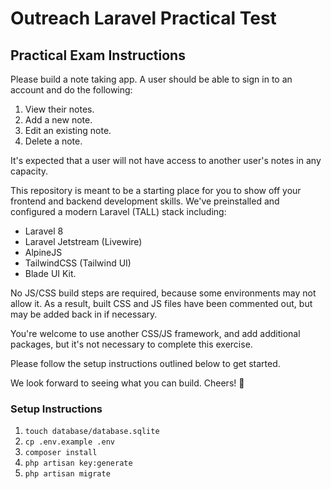 # Outreach Laravel Practical Test

## Practical Exam Instructions
Please build a note taking app. A user should be able to sign in to an account and do the following:
1) View their notes.
2) Add a new note.
3) Edit an existing note.
4) Delete a note.

It's expected that a user will not have access to another user's notes in any capacity.

This repository is meant to be a starting place for you to show off your frontend and backend development skills. We've preinstalled and configured a modern Laravel (TALL) stack including:
- Laravel 8
- Laravel Jetstream (Livewire)
- AlpineJS
- TailwindCSS (Tailwind UI)
- Blade UI Kit.

No JS/CSS build steps are required, because some environments may not allow it. As a result, built CSS and JS files have been commented out, but may be added back in if necessary.

You're welcome to use another CSS/JS framework, and add additional packages, but it's not necessary to complete this exercise.

Please follow the setup instructions outlined below to get started.

We look forward to seeing what you can build. Cheers! 🎉

### Setup Instructions
1) `touch database/database.sqlite`
2) `cp .env.example .env`
3) `composer install`
4) `php artisan key:generate`
5) `php artisan migrate`

